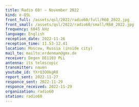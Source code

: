 ```yaml
---
title: Radio 60! — November 2022
kind: e-QSL
front_full: /assets/qsl/2022/radio60/full/R60_2022.jpg
front_small: /assets/qsl/2022/radio60/small/R60_2022.jpg
frequency: 6045 kHz
language: English
reception_date: 2022-11-26
reception_time: 11.53-12.41
location: Moscow, Russia (inside city)
mail_to: mailto:erdenman@gmx.de
receiver: Degen DE1103 PLL
antenna: its telescopic
transmitter: nauen
youtube_id: YXrQ3OOkgR8
report_sent: 2022-11-27
responce_sent: 2022-11-29
responce_received: 2022-11-29
organization: radio60
station: radio60
---
```

